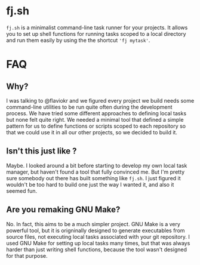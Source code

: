 # fj.sh

`fj.sh` is a minimalist command-line task runner for your projects. It allows you to set up shell functions for running tasks scoped to a local directory and run them easily by using the the shortcut `'fj mytask'`.

# FAQ
## Why?

I was talking to @flaviokr and we figured every project we build needs some command-line utilities to be run quite often during the development process. We have tried some different approaches to defining local tasks but none felt quite right. We needed a minimal tool that defined a simple pattern for us to define functions or scripts scoped to each repository so that we could use it in all our other projects, so we decided to build it.

## Isn't this just like <some-other-project>?

Maybe. I looked around a bit before starting to develop my own local task manager, but haven't found a tool that fully convinced me. But I'm pretty sure somebody out there has built something like `fj.sh`. I just figured it wouldn't be too hard to build one just the way I wanted it, and also it seemed fun.

## Are you remaking GNU Make?

No. In fact, this aims to be a much simpler project. GNU Make is a very powerful tool, but it is origninally designed to generate executables from source files, not executing local tasks associated with your git repository. I used GNU Make for setting up local tasks many times, but that was always harder than just writing shell functions, because the tool wasn't designed for that purpose.
